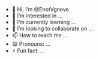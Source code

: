 - 👋 Hi, I’m @EnotVgneve
- 👀 I’m interested in ...
- 🌱 I’m currently learning ...
- 💞️ I’m looking to collaborate on ...
- 📫 How to reach me ...
- 😄 Pronouns: ...
- ⚡ Fun fact: ...

<!---
EnotVgneve/EnotVgneve is a ✨ special ✨ repository because its `README.md` (this file) appears on your GitHub profile.
You can click the Preview link to take a look at your changes.
--->
